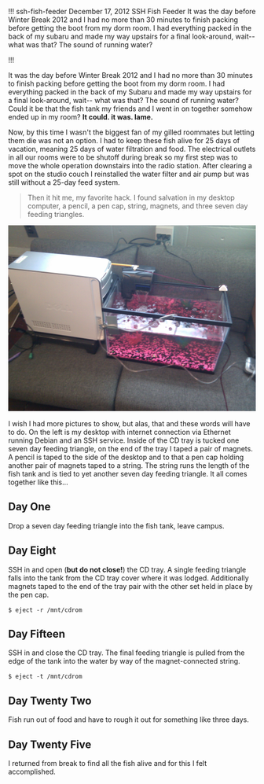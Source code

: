 !!!
ssh-fish-feeder
December 17, 2012
SSH Fish Feeder
It was the day before Winter Break 2012 and I had no more than 30 minutes to finish packing before getting the boot from my dorm room. I had everything packed in the back of my subaru and made my way upstairs for a final look-around, wait-- what was that? The sound of running water?
<!--no banner-->
!!!


It was the day before Winter Break 2012 and I had no more than 30 minutes to finish packing before getting the boot from my dorm room. I had everything packed in the back of my Subaru and made my way upstairs for a final look-around, wait-- what was that? The sound of running water? Could it be that the fish tank my friends and I went in on together somehow ended up in my room? **It could. it was. lame.**

Now, by this time I wasn't the biggest fan of my gilled roommates but letting them die was not an option. I had to keep these fish alive for 25 days of vacation, meaning 25 days of water filtration and food. The electrical outlets in all our rooms were to be shutoff during break so my first step was to move the whole operation downstairs into the radio station. After clearing a spot on the studio couch I reinstalled the water filter and air pump but was still without a 25-day feed system.

> Then it hit me, my favorite hack. I found salvation in my desktop computer, a pencil, a pen cap, string, magnets, and three seven day feeding triangles.

![the ssh fish feeder](/assets/img/other/ssh-fish-feeder.jpg)

I wish I had more pictures to show, but alas, that and these words will have to do. On the left is my desktop with internet connection via Ethernet running Debian and an SSH service. Inside of the CD tray is tucked one seven day feeding triangle, on the end of the tray I taped a pair of magnets. A pencil is taped to the side of the desktop and to that a pen cap holding another pair of magnets taped to a string. The string runs the length of the fish tank and is tied to yet another seven day feeding triangle. It all comes together like this...

## Day One
Drop a seven day feeding triangle into the fish tank, leave campus.

## Day Eight
SSH in and open (**but do not close!**) the CD tray. A single feeding triangle falls into the tank from the CD tray cover where it was lodged. Additionally magnets taped to the end of the tray pair with the other set held in place by the pen cap.
```
$ eject -r /mnt/cdrom
```

## Day Fifteen
SSH in and close the CD tray. The final feeding triangle is pulled from the edge of the tank into the water by way of the magnet-connected string.
```
$ eject -t /mnt/cdrom
```

## Day Twenty Two
Fish run out of food and have to rough it out for something like three days.

## Day Twenty Five
I returned from break to find all the fish alive and for this I felt accomplished.
